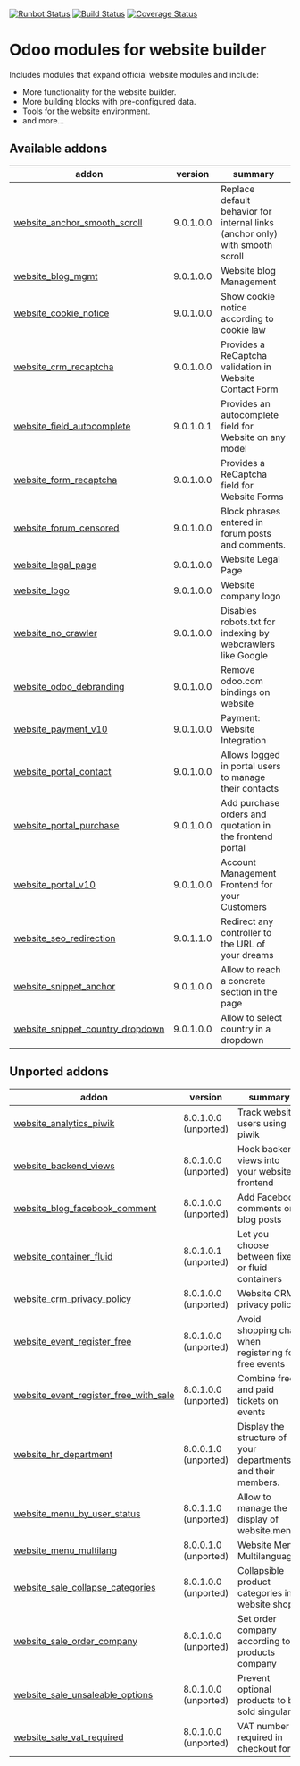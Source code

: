 [![Runbot Status](https://runbot.odoo-community.org/runbot/badge/flat/186/9.0.svg)](https://runbot.odoo-community.org/runbot/repo/github-com-oca-website-186)
[![Build Status](https://travis-ci.org/zeroincombenze/website.svg?branch=9.0)](https://travis-ci.org/zeroincombenze/website)
[![Coverage Status](https://codecov.io/gh/zeroincombenze/website/branch/9.0/graph/badge.svg)](https://codecov.io/gh/zeroincombenze/website)

Odoo modules for website builder
================================

Includes modules that expand official website modules and include:

* More functionality for the website builder.
* More building blocks with pre-configured data.
* Tools for the website environment.
* and more...

[//]: # (addons)
Available addons
----------------
addon | version | summary
--- | --- | ---
[website_anchor_smooth_scroll](website_anchor_smooth_scroll/) | 9.0.1.0.0 | Replace default behavior for internal links (anchor only) with smooth scroll
[website_blog_mgmt](website_blog_mgmt/) | 9.0.1.0.0 | Website blog Management
[website_cookie_notice](website_cookie_notice/) | 9.0.1.0.0 | Show cookie notice according to cookie law
[website_crm_recaptcha](website_crm_recaptcha/) | 9.0.1.0.0 | Provides a ReCaptcha validation in Website Contact Form
[website_field_autocomplete](website_field_autocomplete/) | 9.0.1.0.1 | Provides an autocomplete field for Website on any model
[website_form_recaptcha](website_form_recaptcha/) | 9.0.1.0.0 | Provides a ReCaptcha field for Website Forms
[website_forum_censored](website_forum_censored/) | 9.0.1.0.0 | Block phrases entered in forum posts and comments.
[website_legal_page](website_legal_page/) | 9.0.1.0.0 | Website Legal Page
[website_logo](website_logo/) | 9.0.1.0.0 | Website company logo
[website_no_crawler](website_no_crawler/) | 9.0.1.0.0 | Disables robots.txt for indexing by webcrawlers like Google
[website_odoo_debranding](website_odoo_debranding/) | 9.0.1.0.0 | Remove odoo.com bindings on website
[website_payment_v10](website_payment_v10/) | 9.0.1.0.0 | Payment: Website Integration
[website_portal_contact](website_portal_contact/) | 9.0.1.0.0 | Allows logged in portal users to manage their contacts
[website_portal_purchase](website_portal_purchase/) | 9.0.1.0.0 | Add purchase orders and quotation in the frontend portal
[website_portal_v10](website_portal_v10/) | 9.0.1.0.0 | Account Management Frontend for your Customers
[website_seo_redirection](website_seo_redirection/) | 9.0.1.1.0 | Redirect any controller to the URL of your dreams
[website_snippet_anchor](website_snippet_anchor/) | 9.0.1.0.0 | Allow to reach a concrete section in the page
[website_snippet_country_dropdown](website_snippet_country_dropdown/) | 9.0.1.0.0 | Allow to select country in a dropdown

Unported addons
---------------
addon | version | summary
--- | --- | ---
[website_analytics_piwik](website_analytics_piwik/) | 8.0.1.0.0 (unported) | Track website users using piwik
[website_backend_views](website_backend_views/) | 8.0.1.0.0 (unported) | Hook backend views into your website frontend
[website_blog_facebook_comment](website_blog_facebook_comment/) | 8.0.1.0.0 (unported) | Add Facebook comments on blog posts
[website_container_fluid](website_container_fluid/) | 8.0.1.0.1 (unported) | Let you choose between fixed or fluid containers
[website_crm_privacy_policy](website_crm_privacy_policy/) | 8.0.1.0.0 (unported) | Website CRM privacy policy
[website_event_register_free](website_event_register_free/) | 8.0.1.0.0 (unported) | Avoid shopping chart when registering for free events
[website_event_register_free_with_sale](website_event_register_free_with_sale/) | 8.0.1.0.0 (unported) | Combine free and paid tickets on events
[website_hr_department](website_hr_department/) | 8.0.0.1.0 (unported) | Display the structure of your departments and their members.
[website_menu_by_user_status](website_menu_by_user_status/) | 8.0.1.1.0 (unported) | Allow to manage the display of website.menus
[website_menu_multilang](website_menu_multilang/) | 8.0.0.1.0 (unported) | Website Menu Multilanguage
[website_sale_collapse_categories](website_sale_collapse_categories/) | 8.0.1.0.0 (unported) | Collapsible product categories in website shop
[website_sale_order_company](website_sale_order_company/) | 8.0.1.0.0 (unported) | Set order company according to products company
[website_sale_unsaleable_options](website_sale_unsaleable_options/) | 8.0.1.0.0 (unported) | Prevent optional products to be sold singularly
[website_sale_vat_required](website_sale_vat_required/) | 8.0.1.0.0 (unported) | VAT number required in checkout form

[//]: # (end addons)
